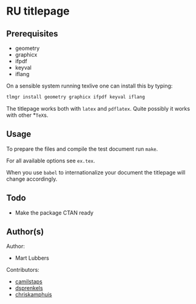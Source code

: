 # RU titlepage
## Prerequisites
- geometry
- graphicx
- ifpdf
- keyval
- iflang

On a sensible system running texlive one can install this by typing:
```sh
tlmgr install geometry graphicx ifpdf keyval iflang
```

The titlepage works both with `latex` and `pdflatex`. Quite possibly it works
with other \*`TeX`s.

## Usage
To prepare the files and compile the test document run `make`.

For all available options see `ex.tex`.

When you use `babel` to internationalize your document the titlepage will
change accordingly.

## Todo
- Make the package CTAN ready

## Author(s)
Author:

- Mart Lubbers

Contributors:

- [camilstaps](https://github.com/camilstaps)
- [dsprenkels](https://github.com/dsprenkels)
- [chriskamphuis](https://github.com/chriskamphuis)
